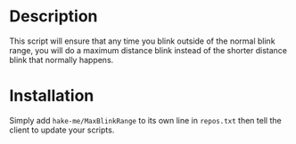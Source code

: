# Description
This script will ensure that any time you blink outside of the normal blink range,
you will do a maximum distance blink instead of the shorter distance blink that
normally happens.

# Installation
Simply add `hake-me/MaxBlinkRange` to its own line in `repos.txt` then tell the 
client to update your scripts.

